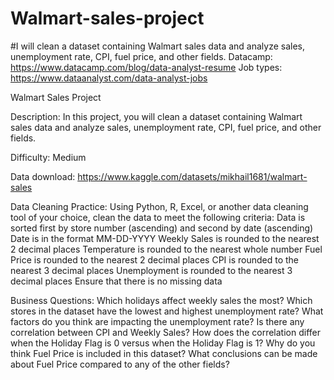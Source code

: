 # Walmart-sales-project
#I will clean a dataset containing Walmart sales data and analyze sales, unemployment rate, CPI, fuel price, and other fields.
Datacamp: https://www.datacamp.com/blog/data-analyst-resume
Job types: https://www.dataanalyst.com/data-analyst-jobs

Walmart Sales Project

Description: In this project, you will clean a dataset containing Walmart sales data and analyze sales, unemployment rate, CPI, fuel price, and other fields.

Difficulty: Medium

Data download: https://www.kaggle.com/datasets/mikhail1681/walmart-sales 

Data Cleaning Practice: 
Using Python, R, Excel, or another data cleaning tool of your choice, clean the data to meet the following criteria:
Data is sorted first by store number (ascending) and second by date (ascending)
Date is in the format MM-DD-YYYY
Weekly Sales is rounded to the nearest 2 decimal places
Temperature is rounded to the nearest whole number
Fuel Price is rounded to the nearest 2 decimal places
CPI is rounded to the nearest 3 decimal places
Unemployment is rounded to the nearest 3 decimal places
Ensure that there is no missing data

Business Questions:
Which holidays affect weekly sales the most?
Which stores in the dataset have the lowest and highest unemployment rate?  What factors do you think are impacting the unemployment rate?
Is there any correlation between CPI and Weekly Sales?  How does the correlation differ when the Holiday Flag is 0 versus when the Holiday Flag is 1?
Why do you think Fuel Price is included in this dataset?  What conclusions can be made about Fuel Price compared to any of the other fields?

